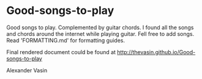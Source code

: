 Good-songs-to-play
==================

Good songs to play. Complemented by guitar chords.
I found all the songs and chords around the internet while playing guitar.
Fell free to add songs. Read 'FORMATTING.md' for formatting guides.

Final rendered document could be found at http://thevasin.github.io/Good-songs-to-play

Alexander Vasin
